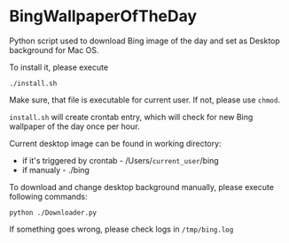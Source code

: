 BingWallpaperOfTheDay
=====================

Python script used to download Bing image of the day and set as Desktop background for Mac OS.

To install it, please execute
```
./install.sh
```
Make sure, that file is executable for current user. If not, please use `chmod`.

`install.sh` will create crontab entry, which will check for new Bing wallpaper of the day once per hour.

Current desktop image can be found in working directory: 
* if it's triggered by crontab - /Users/`current_user`/bing
* if manualy - ./bing

To download and change desktop background manually, please execute following commands:
```
python ./Downloader.py
```

If something goes wrong, please check logs in `/tmp/bing.log`
